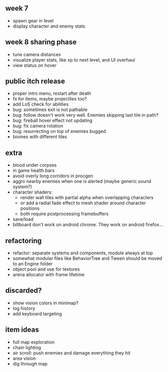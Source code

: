 ## week 7
- spawn gear in level
- display character and enemy stats

## week 8 sharing phase
- tune camera distances
- visualize player stats, like xp to next level, and UI overhaul
- view status on hover

## public itch release
- proper intro menu, restart after death
- fx for items, maybe projectiles too?
- add LoS check for abilities
- bug: sometimes exit is not pathable
- bug: follow doesn't work very well. Enemies skipping last tile in path?
- bug: fireball hover effect not updating
- bug: fix camera rotation
- bug: resurrecting on top of enemies bugged
- biomes with different tiles

## extra
- blood under corpses
- in game health bars
- avoid overly long corridors in procgen
- aggro nearby enemies when one is alerted (maybe generic sound system?)
- character shaders:
  - render wall tiles with partial alpha when overlapping characters
  - or add a radial fade effect to mesh shader around character positions
  - both require postprocessing framebuffers
- save/load
- billboard don't work on android chrome. They work on android firefox...

## refactoring
- refactor: separate systems and components, module always at top
- somewhat modular files like BehaviorTree and Tween should be moved to an Engine folder
- object pool and use for textures
- arena allocator with frame lifetime

## discarded?
- show vision colors in minimap?
- log history
- add keyboard targeting

## item ideas
- full map exploration
- chain lighting
- air scroll: push enemies and damage everything they hit
- area vision
- dig through map
